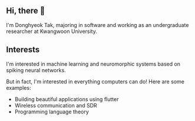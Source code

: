 ## Hi, there 👋

I'm Donghyeok Tak, majoring in software and working as an undergraduate researcher at Kwangwoon University.

## Interests

I'm interested in machine learning and neuromorphic systems based on spiking neural networks.

But in fact, I'm interested in everything computers can do! Here are some examples:

- Building beautiful applications using flutter
- Wireless communication and SDR
- Programming language theory
